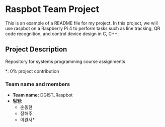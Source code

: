 # Raspbot Team Project

This is an example of a README file for my project.
In this project, we will use raspbot on a Raspberry Pi 4 to perform tasks such as line tracking, QR code recognition, and control device design in C, C++.

## Project Description
Repository for systems programming course assignments

*: 0% project contribution

### Team name and members
- **Team name:** DGIST_Raspbot
- **팀원:** 
  - 순동현 
  - 정해주
  - 이완서*

